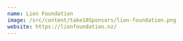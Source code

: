 ```yaml
---
name: Lion Foundation
image: /src/content/take10Sponsors/lion-foundation.png
website: https://lionfoundation.nz/
---
```

